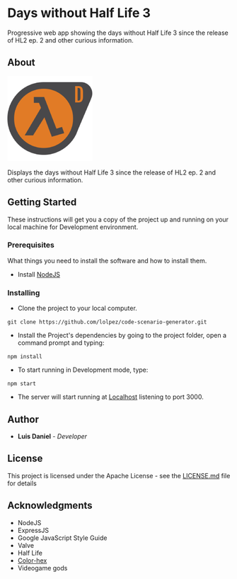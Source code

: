 # Days without Half Life 3
Progressive web app showing the days without Half Life 3 since the release of HL2 ep. 2 and other curious information.
## About
<img src="https://github.com/lolpez/days-without-Half-Life-3/blob/master/public/img/dwhl3-logo.png" alt="Days without Half Life 3"/>

Displays the days without Half Life 3 since the release of HL2 ep. 2 and other curious information.

## Getting Started
These instructions will get you a copy of the project up and running on your local machine for Development environment.

### Prerequisites
What things you need to install the software and how to install them.

* Install [NodeJS](https://nodejs.org)

### Installing
* Clone the project to your local computer.
```
git clone https://github.com/lolpez/code-scenario-generator.git
```
* Install the Project's dependencies by going to the project folder, open a command prompt and typing:
```
npm install
```
* To start running in Development mode, type:
```
npm start
```
* The server will start running at [Localhost](http://localhost:3000) listening to port 3000.

## Author
* **Luis Daniel** - *Developer*

## License
This project is licensed under the Apache License - see the [LICENSE.md](LICENSE) file for details

## Acknowledgments

* NodeJS
* ExpressJS
* Google JavaScript Style Guide
* Valve
* Half Life
* [Color-hex](https://www.color-hex.com/color-palette/22432)
* Videogame gods
